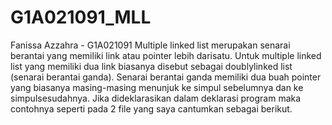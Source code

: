 # G1A021091_MLL
Fanissa Azzahra - G1A021091 
Multiple linked list merupakan senarai berantai yang memiliki link atau pointer lebih darisatu. Untuk multiple linked list yang memiliki dua link biasanya disebut sebagai doublylinked list (senarai berantai ganda). Senarai berantai ganda memiliki dua buah pointer yang biasanya masing-masing menunjuk ke simpul sebelumnya dan ke simpulsesudahnya. Jika dideklarasikan dalam deklarasi program maka contohnya seperti pada 2 file yang saya cantumkan sebagai berikut.

